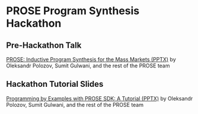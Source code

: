 # PROSE Program Synthesis Hackathon

## Pre-Hackathon Talk
[PROSE: Inductive Program Synthesis for the Mass Markets (PPTX)](http://homes.cs.washington.edu/~polozov/papers/berkeley-jan2017-talk.pptx) by Oleksandr Polozov, Sumit Gulwani, and the rest of the PROSE team

## Hackathon Tutorial Slides
[Programming by Examples with PROSE SDK: A Tutorial (PPTX)](http://homes.cs.washington.edu/~polozov/papers/berkeley-jan2017-tutorial.pptx) by Oleksandr Polozov, Sumit Gulwani, and the rest of the PROSE team